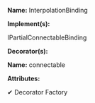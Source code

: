 **Name:** InterpolationBinding

**Implement(s):**

IPartialConnectableBinding

**Decorator(s):**

**Name:** connectable

**Attributes:**

✔ Decorator Factory

